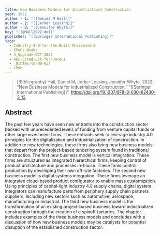 ```yaml
---
title: New Business Models for Industrialized Construction
year: 2022
author - 1: "[[Daniel M Hall]]"
author - 2: "[[Jerker Lessing]]"
author - 3: "[[Jennifer Whyte]]"
key: "[[@Hall2022-de]]"
publisher: "[[Springer International Publishing]]"
tags:
  - Industry-4-0-for-the-Built-Environment
  - EPubs-Books
  - 3_Upgrade-OCT-2023
  - AEC-Cited-Lit-for-Jacqui
  - _BibTex-to-MD-Git
  - ePub
---
```


> [!Bibliography]
> Hall, Daniel M, Jerker Lessing, Jennifer Whyte. 2022. “New Business Models for Industrialized Construction.” "[[Springer International Publishing]]". https://doi.org/10.1007/978-3-030-82430-3_13

## Abstract
The past few years have seen new entrants into the construction sector backed with unprecedented levels of funding from venture capital funds or other large investment firms. These entrants seek to leverage industry 4.0 principles for the digitalization and industrialization of construction. In addition to new technologies, these firms also bring new business models that depart from the project-based tendering system found in traditional construction. The first new business model is vertical integration. These firms are structured as integrated hierarchical firms, keeping control of product architecture and processes in-house. These firms control production by developing their own off-site factories. The second new business model is digital systems integration. These firms leverage an integrated cloud-based product configurator to enable mass customization. Using principles of capital-light industry 4.0 supply chains, digital system integrators can manufacture parts from periphery supply chain partners suppliers, including new sectors such as automotive, aerospace, manufacturing or industrial. The third new business model is the transformation of an existing project-based business toward industrialized construction through the creation of a spinoff factories. The chapter includes examples of the three business models and concludes with a discussion of how new business models may be catalysts for potential disruption of the established construction sector.